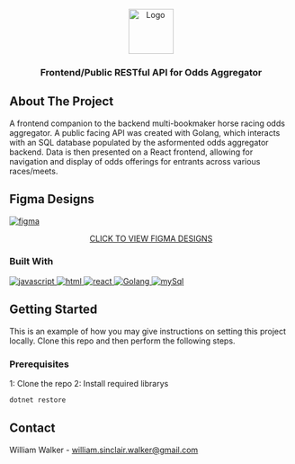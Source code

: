 <br />
<div align="center">
  <a href="https://shorturl.at/kwkso">
    <img src="images/logo.png" alt="Logo" width="80" height="80">
  </a>
  <h3 align="center">Frontend/Public RESTful API for Odds Aggregator</h3>
</div>

## About The Project
A frontend companion to the backend multi-bookmaker horse racing odds aggregator. A public facing API was created with Golang, which interacts with an SQL database populated by the asformented odds aggregator backend. Data is then presented on a React frontend, allowing for navigation and display of odds offerings for entrants across various races/meets. 

## Figma Designs
<a href="https://www.figma.com/design/ligUzBEB3Gc2xDdfw2Y6xf/ShockOdds?node-id=0-1&t=KHvVv0Yfu8GAFyPW-1">
  <img src="" alt="figma">
</a>

<a align="center" href="https://www.figma.com/design/ligUzBEB3Gc2xDdfw2Y6xf/ShockOdds?node-id=0-1&t=KHvVv0Yfu8GAFyPW-1">
  <p>CLICK TO VIEW FIGMA DESIGNS</p>
</a>

### Built With

<a href="">
  <img src="https://img.shields.io/badge/javascript-%23323330.svg?style=for-the-badge&logo=javascript&logoColor=%23F7DF1E" alt="javascript">
</a>
<a href="">
  <img src="https://img.shields.io/badge/html5-%23E34F26.svg?style=for-the-badge&logo=html5&logoColor=white" alt="html">
</a>
<a href="">
  <img src="https://img.shields.io/badge/react-%2320232a.svg?style=for-the-badge&logo=react&logoColor=%2361DAFB" alt="react">
</a>
<a href="">
  <img src="https://img.shields.io/badge/go-%2300ADD8.svg?style=for-the-badge&logo=go&logoColor=white" alt="Golang">
</a>
<a href="">
  <img src="https://img.shields.io/badge/mysql-4479A1.svg?style=for-the-badge&logo=mysql&logoColor=white" alt="mySql">
</a>

## Getting Started
This is an example of how you may give instructions on setting this project locally. Clone this repo and then perform the following steps. 

### Prerequisites
1: Clone the repo
2: Install required librarys
  ```sh
  dotnet restore
  ```

## Contact
William Walker - william.sinclair.walker@gmail.com
